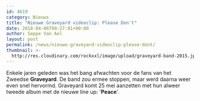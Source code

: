 ```yaml
---
id: 4619
category: Nieuws
title: "Nieuwe Graveyard videoclip: Please Don't"
date: 2018-04-06T09:27:01+00:00
author: Seppe Van Ael
layout: post
permalink: /news/nieuwe-graveyard-videoclip-please-dont/
thumbnail: >-
  http://res.cloudinary.com/rockxxl/image/upload/graveyard-band-2015.jpeg
---
```

Enkele jaren geleden was het bang afwachten voor de fans van het Zweedse **Graveyard**. De band zou ermee stoppen, maar werd daarna weer even snel hervormd. Graveyard komt 25 mei aanzetten met hun alweer tweede album met de nieuwe line up: '**Peace**'.
